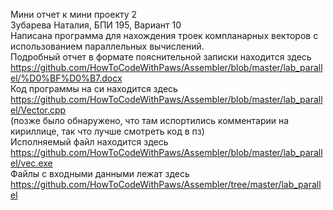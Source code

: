 Мини отчет к мини проекту 2<br>
Зубарева Наталия, БПИ 195, Вариант 10<br>
Написана программа для нахождения троек компланарных векторов с использованием параллельных вычислений.<br>
Подробный отчет в формате пояснительной записки находится здесь https://github.com/HowToCodeWithPaws/Assembler/blob/master/lab_parallel/%D0%BF%D0%B7.docx<br>
Код программы на си находится здесь https://github.com/HowToCodeWithPaws/Assembler/blob/master/lab_parallel/Vector.cpp<br>
(позже было обнаружено, что там испортились комментарии на кириллице, так что лучше смотреть код в пз)<br>
Исполняемый файл находится здесь https://github.com/HowToCodeWithPaws/Assembler/blob/master/lab_parallel/vec.exe<br>
Файлы с входными данными лежат здесь https://github.com/HowToCodeWithPaws/Assembler/tree/master/lab_parallel
